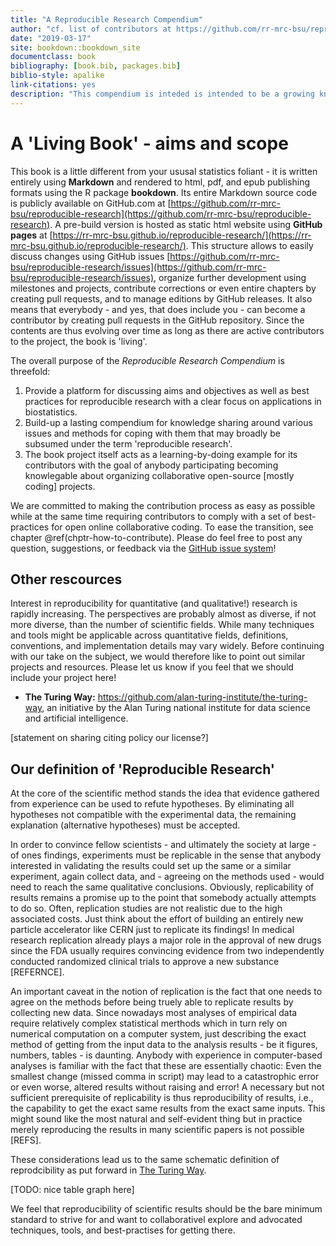 ```yaml
--- 
title: "A Reproducible Research Compendium"
author: "cf. list of contributors at https://github.com/rr-mrc-bsu/reproducible-research/graphs/contributors"
date: "2019-03-17"
site: bookdown::bookdown_site
documentclass: book
bibliography: [book.bib, packages.bib]
biblio-style: apalike
link-citations: yes
description: "This compendium is inteded is intended to be a growing knowledge base on reproducible research and by writing it collaboratively acts as learning-by-doing example on modern collaborative coding workflows and version control."
---
```






# A 'Living Book' - aims and scope


This book is a little different from your ususal statistics foliant -
it is written entirely using **Markdown** and rendered to html, pdf, and epub
publishing formats using the R package **bookdown**.
Its entire Markdown source code is publicly available on GitHub.com at
[https://github.com/rr-mrc-bsu/reproducible-research](https://github.com/rr-mrc-bsu/reproducible-research).
A pre-build version is hosted as static html website using **GitHub pages** at
[https://rr-mrc-bsu.github.io/reproducible-research/](https://rr-mrc-bsu.github.io/reproducible-research/).
This structure allows to easily discuss changes using GitHub issues
[https://github.com/rr-mrc-bsu/reproducible-research/issues](https://github.com/rr-mrc-bsu/reproducible-research/issues), organize
further development using milestones and projects, contribute corrections or 
even entire chapters by creating pull requests, and to manage editions by
GitHub releases.
It also means that everybody - and yes, that does include you - can become a 
contributor by creating pull requests in the GitHub repository.
Since the contents are thus evolving over time as long as there are active 
contributors to the project, the book is 'living'.

The overall purpose of the *Reproducible Research Compendium* is threefold:

1. Provide a platform for discussing aims and objectives as well as best 
practices for reproducible research with a clear focus on applications in 
biostatistics.
2. Build-up a lasting compendium for knowledge sharing around various issues 
and methods for coping with them that may broadly be subsumed under the term 
'reproducible research'. 
3. The book project itself acts as a learning-by-doing example for its 
contributors with the goal of anybody participating becoming knowlegable about
organizing collaborative open-source [mostly coding] projects.

We are committed to making the contribution process as easy as possible while
at the same time requiring contributors to comply with a set of best-practices
for open online collaborative coding.
To ease the transition, see chapter \@ref(chptr-how-to-contribute).
Please do feel free to post any question, suggestions, or feedback via the
[GitHub issue system]((https://github.com/rr-mrc-bsu/reproducible-research/issues))!



## Other rescources

Interest in reproducibility for quantitative (and qualitative!) research is 
rapidly increasing.
The perspectives are probably almost as diverse, if not more diverse, than the
number of scientific fields.
While many techniques and tools might be applicable across quantitative fields,
definitions, conventions, and implementation details may vary widely.
Before continuing with our take on the subject, we would therefore like to
point out similar projects and resources.
Please let us know if you feel that we should include your project here!

* **The Turing Way:** https://github.com/alan-turing-institute/the-turing-way,
an initiative by the Alan Turing national institute for data science and 
artificial intelligence.

[statement on sharing citing policy our license?]



## Our definition of 'Reproducible Research'

At the core of the scientific method stands the idea that evidence gathered 
from experience can be used to refute hypotheses.
By eliminating all hypotheses not compatible with the experimental data,
the remaining explanation (alternative hypotheses) must be accepted.

In order to convince fellow scientists - and ultimately the society at large -
of ones findings,
experiments must be replicable in the sense that anybody interested in
validating the results could set up the same or a similar experiment, again
collect data, and - agreeing on the methods used - would need to reach the same 
qualitative conclusions.
Obviously, replicability of results remains a promise up to the point that 
somebody actually attempts to do so.
Often, replication studies are not realistic due to the high associated costs.
Just think about the effort of building an entirely new particle accelerator
like CERN just to replicate its findings!
In medical research replication already plays a major role in the approval of
new drugs since the FDA usually requires convincing evidence from two independently
conducted randomized clinical trials to approve a new substance [REFERNCE].

An important caveat in the notion of replication is the fact that one needs to
agree on the methods before being truely able to replicate results by collecting
new data.
Since nowadays most analyses of empirical data require relatively complex 
statistical merthods which in turn rely on numerical computation on a computer
system, 
just describing the exact method of getting from the input data to the analysis
results - be it figures, numbers, tables - is daunting.
Anybody with experience in computer-based analyses is familiar with the fact
that these are essentially chaotic:
Even the smallest change (missed comma in script) may lead to a catastrophic 
error or even worse, altered results without raising and error!
A necessary but not sufficient prerequisite of replicability is thus 
reproducibility of results, i.e., the capability to get the exact same 
results from the exact same inputs.
This might sound like the most natural and self-evident thing but in practice 
merely reproducing the results in many scientific papers is not possible [REFS].

These considerations lead us to the same schematic definition of reprodcibility
as put forward in [The Turing Way](https://github.com/alan-turing-institute/the-turing-way/blob/master/chapters/reproducibility.md#the-turing-way-definition-of-reproducibility).

[TODO: nice table graph here]

We feel that reproducibility of scientific results should be the bare minimum
standard to strive for and want to collaborativel explore and advocated techniques,
tools, and best-practises for getting there.
